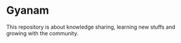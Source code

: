 # Gyanam
This repository is about knowledge sharing, learning new stuffs and growing with the community. 
